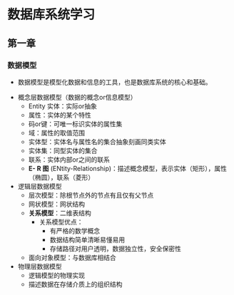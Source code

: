 # 数据库系统学习
## 第一章
### 数据模型

* 数据模型是模型化数据和信息的工具，也是数据库系统的核心和基础。


- 概念层数据模型（数据的概念or信息模型）
    - Entity 实体：实际or抽象
    - 属性：实体的某个特性
    - 码or键：可唯一标识实体的属性集
    - 域：属性的取值范围
    - 实体型：实体名与属性名的集合抽象刻画同类实体
    - 实体集：同型实体的集合
    - 联系：实体内部or之间的联系
    - **E- R 图** (ENtity-Relationship)：描述概念模型，表示实体（矩形），属性（椭圆），联系（菱形）
- 逻辑层数据模型
    - 层次模型：除根节点外的节点有且仅有父节点
    - 网状模型：网状结构
    - **关系模型**：二维表结构
        - 关系模型优点：
            - 有严格的数学概念
            - 数据结构简单清晰易懂易用
            - 存储路径对用户透明，数据独立性，安全保密性
    - 面向对象模型：与数据库相结合
- 物理层数据模型
    - 逻辑模型的物理实现
    - 描述数据在存储介质上的组织结构
    
    
